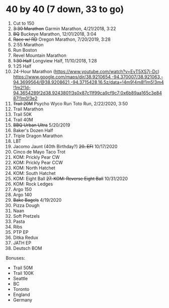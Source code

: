 
# 40 by 40 (7 down, 33 to go)

1. Cut to 150
2. ~~3:30 Marathon~~ Garmin Marathon, 4/21/2018, 3:22
3. ~~BQ~~ Buckeye Marathon, 12/01/2018, 3:04
4. ~~Race  w/ RD~~ Oregon Marathon, 7/20/2019, 3:28
5. 2:55 Marathon
6. Run Boston
7. Revel Mountain Marathon
8. ~~1:30 Half~~ Longview Half, 11/10/2018, 1:28
9. 1:25 Half
10. 24-Hour Marathon (https://www.youtube.com/watch?v=EvT5XS7j-Dc) https://www.google.com/maps/dir/38.9210654,-94.370007/38.921063,-94.3699564/@38.9208621,-94.3715428,16.5z/data=!4m9!4m8!1m5!3m4!1m2!1d-94.3654289!2d38.9243801!3s0x87c11f99ca9cf9c7:0x6b89aa165c3e8487!1m0!3e2 
11. ~~Trail 20M~~ Psycho Wyco Run Toto Run, 2/22/2020, 3:50
12. Trail Marathon
13. Trail 50K
14. Trail 40M
15. ~~BBQ Urban Ultra~~ 5/20/2019
16. Baker's Dozen Half
17. Triple Dragon Marathon
18. LBT
19. Jacomo Jaunt (40th Birthday?)
~~20. EFI~~ 10/17/2020
21. Cinco de Mayo Taco Trot
22. KOM: Prickly Pear CW
23. KOM: Prickly Pear CCW
24. KOM: North Hatchet
25. KOM: South Hatchet
26. KOM: Eight Ball
~~27. KOM: Reverse Eight Ball~~ 10/31/2020
28. KOM: Rock Ledges
29. Argo 150
30. Argo 140
31. ~~Bake Bagels~~ 4/19/2020
32. Pizza Dough
33. Naan
34. Soft Pretzels
35. Pasta
36. Ribs
37. PTP EP
38. Ditka Redux
39. JATH EP
40. Deutsch BOM

Bonuses:
* Trail 50M
* Trail 100K
* Seattle
* BC
* Toronto
* England
* Germany
